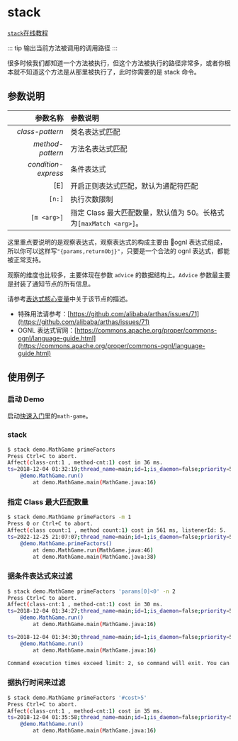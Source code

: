 # stack

[`stack`在线教程](https://arthas.aliyun.com/doc/arthas-tutorials.html?language=cn&id=stack)

::: tip
输出当前方法被调用的调用路径
:::

很多时候我们都知道一个方法被执行，但这个方法被执行的路径非常多，或者你根本就不知道这个方法是从那里被执行了，此时你需要的是 stack 命令。

## 参数说明

|            参数名称 | 参数说明                                                           |
| ------------------: | :----------------------------------------------------------------- |
|     _class-pattern_ | 类名表达式匹配                                                     |
|    _method-pattern_ | 方法名表达式匹配                                                   |
| _condition-express_ | 条件表达式                                                         |
|                 [E] | 开启正则表达式匹配，默认为通配符匹配                               |
|              `[n:]` | 执行次数限制                                                       |
|         `[m <arg>]` | 指定 Class 最大匹配数量，默认值为 50。长格式为`[maxMatch <arg>]`。 |

这里重点要说明的是观察表达式，观察表达式的构成主要由 ognl 表达式组成，所以你可以这样写`"{params,returnObj}"`，只要是一个合法的 ognl 表达式，都能被正常支持。

观察的维度也比较多，主要体现在参数 `advice` 的数据结构上。`Advice` 参数最主要是封装了通知节点的所有信息。

请参考[表达式核心变量](advice-class.md)中关于该节点的描述。

- 特殊用法请参考：[https://github.com/alibaba/arthas/issues/71](https://github.com/alibaba/arthas/issues/71)
- OGNL 表达式官网：[https://commons.apache.org/proper/commons-ognl/language-guide.html](https://commons.apache.org/proper/commons-ognl/language-guide.html)

## 使用例子

### 启动 Demo

启动[快速入门](quick-start.md)里的`math-game`。

### stack

```bash
$ stack demo.MathGame primeFactors
Press Ctrl+C to abort.
Affect(class-cnt:1 , method-cnt:1) cost in 36 ms.
ts=2018-12-04 01:32:19;thread_name=main;id=1;is_daemon=false;priority=5;TCCL=sun.misc.Launcher$AppClassLoader@3d4eac69
    @demo.MathGame.run()
        at demo.MathGame.main(MathGame.java:16)
```

### 指定 Class 最大匹配数量

```bash
$ stack demo.MathGame primeFactors -m 1
Press Q or Ctrl+C to abort.
Affect(class count:1 , method count:1) cost in 561 ms, listenerId: 5.
ts=2022-12-25 21:07:07;thread_name=main;id=1;is_daemon=false;priority=5;TCCL=sun.misc.Launcher$AppClassLoader@b4aac2
    @demo.MathGame.primeFactors()
        at demo.MathGame.run(MathGame.java:46)
        at demo.MathGame.main(MathGame.java:38)
```

### 据条件表达式来过滤

```bash
$ stack demo.MathGame primeFactors 'params[0]<0' -n 2
Press Ctrl+C to abort.
Affect(class-cnt:1 , method-cnt:1) cost in 30 ms.
ts=2018-12-04 01:34:27;thread_name=main;id=1;is_daemon=false;priority=5;TCCL=sun.misc.Launcher$AppClassLoader@3d4eac69
    @demo.MathGame.run()
        at demo.MathGame.main(MathGame.java:16)

ts=2018-12-04 01:34:30;thread_name=main;id=1;is_daemon=false;priority=5;TCCL=sun.misc.Launcher$AppClassLoader@3d4eac69
    @demo.MathGame.run()
        at demo.MathGame.main(MathGame.java:16)

Command execution times exceed limit: 2, so command will exit. You can set it with -n option.
```

### 据执行时间来过滤

```bash
$ stack demo.MathGame primeFactors '#cost>5'
Press Ctrl+C to abort.
Affect(class-cnt:1 , method-cnt:1) cost in 35 ms.
ts=2018-12-04 01:35:58;thread_name=main;id=1;is_daemon=false;priority=5;TCCL=sun.misc.Launcher$AppClassLoader@3d4eac69
    @demo.MathGame.run()
        at demo.MathGame.main(MathGame.java:16)
```

